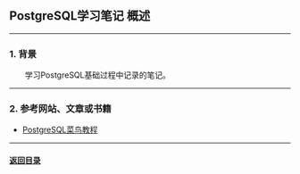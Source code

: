 ## PostgreSQL学习笔记 概述
---
### 1. 背景

&emsp;&emsp;学习PostgreSQL基础过程中记录的笔记。

---
### 2. 参考网站、文章或书籍

+ [PostgreSQL菜鸟教程](https://www.runoob.com/postgresql/postgresql-tutorial.html)

---

#### [返回目录](./)


